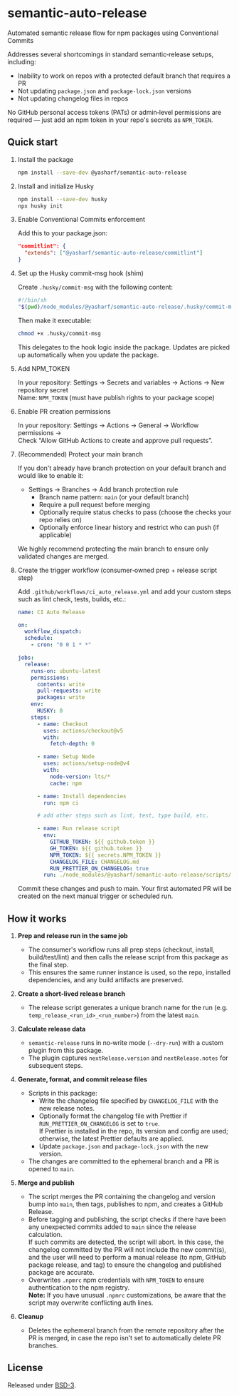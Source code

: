 # semantic-auto-release

Automated semantic release flow for npm packages using Conventional Commits

Addresses several shortcomings in standard semantic‑release setups, including:

- Inability to work on repos with a protected default branch that requires a PR
- Not updating `package.json` and `package-lock.json` versions
- Not updating changelog files in repos

No GitHub personal access tokens (PATs) or admin‑level permissions are required — just add an npm token in your repo's secrets as `NPM_TOKEN`.

## Quick start

1.  Install the package

    ```bash
    npm install --save-dev @yasharf/semantic-auto-release
    ```

2.  Install and initialize Husky

    ```bash
    npm install --save-dev husky
    npx husky init
    ```

3.  Enable Conventional Commits enforcement

    Add this to your package.json:

    ```json
    "commitlint": {
      "extends": ["@yasharf/semantic-auto-release/commitlint"]
    }
    ```

4.  Set up the Husky commit-msg hook (shim)

    Create `.husky/commit-msg` with the following content:

    ```bash
    #!/bin/sh
    "$(pwd)/node_modules/@yasharf/semantic-auto-release/.husky/commit-msg" "$@"
    ```

    Then make it executable:

    ```bash
    chmod +x .husky/commit-msg
    ```

    This delegates to the hook logic inside the package. Updates are picked up automatically when you update the package.

5.  Add NPM_TOKEN

    In your repository: Settings → Secrets and variables → Actions → New repository secret  
    Name: `NPM_TOKEN` (must have publish rights to your package scope)

6.  Enable PR creation permissions

    In your repository: Settings → Actions → General → Workflow permissions →  
    Check “Allow GitHub Actions to create and approve pull requests”.

7.  (Recommended) Protect your main branch

    If you don't already have branch protection on your default branch and would like to enable it:
    - Settings → Branches → Add branch protection rule
      - Branch name pattern: `main` (or your default branch)
      - Require a pull request before merging
      - Optionally require status checks to pass (choose the checks your repo relies on)
      - Optionally enforce linear history and restrict who can push (if applicable)

    We highly recommend protecting the main branch to ensure only validated changes are merged.

8.  Create the trigger workflow (consumer‑owned prep + release script step)

    Add `.github/workflows/ci_auto_release.yml` and add your custom steps such as lint check, tests, builds, etc.:

    ```yaml
    name: CI Auto Release

    on:
      workflow_dispatch:
      schedule:
        - cron: "0 0 1 * *"

    jobs:
      release:
        runs-on: ubuntu-latest
        permissions:
          contents: write
          pull-requests: write
          packages: write
        env:
          HUSKY: 0
        steps:
          - name: Checkout
            uses: actions/checkout@v5
            with:
              fetch-depth: 0

          - name: Setup Node
            uses: actions/setup-node@v4
            with:
              node-version: lts/*
              cache: npm

          - name: Install dependencies
            run: npm ci

          # add other steps such as lint, test, type build, etc.

          - name: Run release script
            env:
              GITHUB_TOKEN: ${{ github.token }}
              GH_TOKEN: ${{ github.token }}
              NPM_TOKEN: ${{ secrets.NPM_TOKEN }}
              CHANGELOG_FILE: CHANGELOG.md
              RUN_PRETTIER_ON_CHANGELOG: true
            run: ./node_modules/@yasharf/semantic-auto-release/scripts/run-release.sh
    ```

    Commit these changes and push to main. Your first automated PR will be created on the next manual trigger or scheduled run.

## How it works

1. **Prep and release run in the same job**
   - The consumer's workflow runs all prep steps (checkout, install, build/test/lint) and then calls the release script from this package as the final step.
   - This ensures the same runner instance is used, so the repo, installed dependencies, and any build artifacts are preserved.

2. **Create a short‑lived release branch**
   - The release script generates a unique branch name for the run (e.g. `temp_release_<run_id>_<run_number>`) from the latest `main`.

3. **Calculate release data**
   - `semantic-release` runs in no‑write mode (`--dry-run`) with a custom plugin from this package.
   - The plugin captures `nextRelease.version` and `nextRelease.notes` for subsequent steps.

4. **Generate, format, and commit release files**
   - Scripts in this package:
     - Write the changelog file specified by `CHANGELOG_FILE` with the new release notes.
     - Optionally format the changelog file with Prettier if `RUN_PRETTIER_ON_CHANGELOG` is set to `true`.  
       If Prettier is installed in the repo, its version and config are used; otherwise, the latest Prettier defaults are applied.
     - Update `package.json` and `package-lock.json` with the new version.
   - The changes are committed to the ephemeral branch and a PR is opened to `main`.

5. **Merge and publish**
   - The script merges the PR containing the changelog and version bump into `main`, then tags, publishes to npm, and creates a GitHub Release.
   - Before tagging and publishing, the script checks if there have been any unexpected commits added to `main` since the release calculation.  
     If such commits are detected, the script will abort. In this case, the changelog committed by the PR will not include the new commit(s), and the user will need to perform a manual release (to npm, GitHub package release, and tag) to ensure the changelog and published package are accurate.
   - Overwrites `.npmrc` npm credentials with `NPM_TOKEN` to ensure authentication to the npm registry.  
     **Note:** If you have unusual `.npmrc` customizations, be aware that the script may overwrite conflicting auth lines.

6. **Cleanup**
   - Deletes the ephemeral branch from the remote repository after the PR is merged, in case the repo isn't set to automatically delete PR branches.

## License

Released under [BSD-3](LICENSE).
